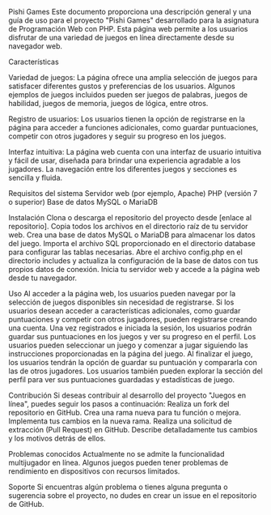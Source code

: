 Pishi Games
Este documento proporciona una descripción general y una guía de uso para el proyecto "Pishi Games" desarrollado para la asignatura de Programación Web con PHP. Esta página web permite a los usuarios disfrutar de una variedad de juegos en línea directamente desde su navegador web.

Características

Variedad de juegos: La página ofrece una amplia selección de juegos para satisfacer diferentes gustos y preferencias de los usuarios. Algunos ejemplos de juegos incluidos pueden ser juegos de palabras, juegos de habilidad, juegos de memoria, juegos de lógica, entre otros.

Registro de usuarios: Los usuarios tienen la opción de registrarse en la página para acceder a funciones adicionales, como guardar puntuaciones, competir con otros jugadores y seguir su progreso en los juegos.

Interfaz intuitiva: La página web cuenta con una interfaz de usuario intuitiva y fácil de usar, diseñada para brindar una experiencia agradable a los jugadores. La navegación entre los diferentes juegos y secciones es sencilla y fluida.

Requisitos del sistema
Servidor web (por ejemplo, Apache)
PHP (versión 7 o superior)
Base de datos MySQL o MariaDB

Instalación
Clona o descarga el repositorio del proyecto desde [enlace al repositorio].
Copia todos los archivos en el directorio raíz de tu servidor web.
Crea una base de datos MySQL o MariaDB para almacenar los datos del juego.
Importa el archivo SQL proporcionado en el directorio database para configurar las tablas necesarias.
Abre el archivo config.php en el directorio includes y actualiza la configuración de la base de datos con tus propios datos de conexión.
Inicia tu servidor web y accede a la página web desde tu navegador.

Uso
Al acceder a la página web, los usuarios pueden navegar por la selección de juegos disponibles sin necesidad de registrarse.
Si los usuarios desean acceder a características adicionales, como guardar puntuaciones y competir con otros jugadores, pueden registrarse creando una cuenta.
Una vez registrados e iniciada la sesión, los usuarios podrán guardar sus puntuaciones en los juegos y ver su progreso en el perfil.
Los usuarios pueden seleccionar un juego y comenzar a jugar siguiendo las instrucciones proporcionadas en la página del juego.
Al finalizar el juego, los usuarios tendrán la opción de guardar su puntuación y compararla con las de otros jugadores.
Los usuarios también pueden explorar la sección del perfil para ver sus puntuaciones guardadas y estadísticas de juego.

Contribución
Si deseas contribuir al desarrollo del proyecto "Juegos en línea", puedes seguir los pasos a continuación:
Realiza un fork del repositorio en GitHub.
Crea una rama nueva para tu función o mejora.
Implementa tus cambios en la nueva rama.
Realiza una solicitud de extracción (Pull Request) en GitHub.
Describe detalladamente tus cambios y los motivos detrás de ellos.

Problemas conocidos
Actualmente no se admite la funcionalidad multijugador en línea.
Algunos juegos pueden tener problemas de rendimiento en dispositivos con recursos limitados.

Soporte
Si encuentras algún problema o tienes alguna pregunta o sugerencia sobre el proyecto, no dudes en crear un issue en el repositorio de GitHub.
